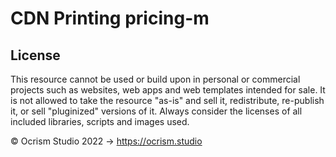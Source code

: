 # CDN Printing pricing-m

## License
This resource cannot be used or build upon in personal or commercial projects such as websites, web apps and web templates intended for sale. It is not allowed to take the resource "as-is" and sell it, redistribute, re-publish it, or sell "pluginized" versions of it. Always consider the licenses of all included libraries, scripts and images used.

© Ocrism Studio 2022 → https://ocrism.studio
